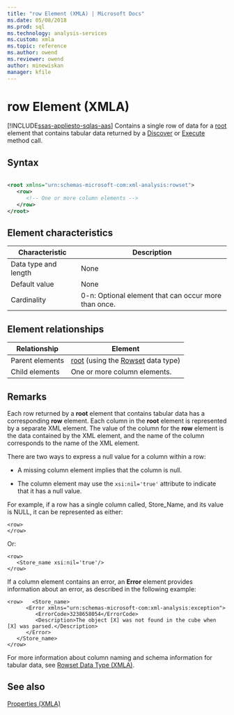 ```yaml
---
title: "row Element (XMLA) | Microsoft Docs"
ms.date: 05/08/2018
ms.prod: sql
ms.technology: analysis-services
ms.custom: xmla
ms.topic: reference
ms.author: owend
ms.reviewer: owend
author: minewiskan
manager: kfile
---
```

# row Element (XMLA)
[!INCLUDE[ssas-appliesto-sqlas-aas](../../../includes/ssas-appliesto-sqlas-aas.md)]
  Contains a single row of data for a [root](../../../analysis-services/xmla/xml-elements-properties/root-element-xmla.md) element that contains tabular data returned by a [Discover](../../../analysis-services/xmla/xml-elements-methods-discover.md) or [Execute](../../../analysis-services/xmla/xml-elements-methods-execute.md) method call.  
  
## Syntax  
  
```xml  
  
<root xmlns="urn:schemas-microsoft-com:xml-analysis:rowset">  
   <row>  
      <!-- One or more column elements -->  
   </row>  
</root>  
```  
  
## Element characteristics  
  
|Characteristic|Description|  
|--------------------|-----------------|  
|Data type and length|None|  
|Default value|None|  
|Cardinality|0-n: Optional element that can occur more than once.|  
  
## Element relationships  
  
|Relationship|Element|  
|------------------|-------------|  
|Parent elements|[root](../../../analysis-services/xmla/xml-elements-properties/root-element-xmla.md) (using the [Rowset](../../../analysis-services/xmla/xml-data-types/rowset-data-type-xmla.md) data type)|  
|Child elements|One or more column elements.|  
  
## Remarks  
 Each row returned by a **root** element that contains tabular data has a corresponding **row** element. Each column in the **root** element is represented by a separate XML element. The value of the column for the **row** element is the data contained by the XML element, and the name of the column corresponds to the name of the XML element.  
  
 There are two ways to express a null value for a column within a row:  
  
-   A missing column element implies that the column is null.  
  
-   The column element may use the `xsi:nil='true'` attribute to indicate that it has a null value.  
  
 For example, if a row has a single column called, Store_Name, and its value is NULL, it can be represented as either:  
  
```  
<row>  
</row>  
```  
  
 Or:  
  
```  
<row>  
   <Store_name xsi:nil='true'/>  
</row>  
```  
  
 If a column element contains an error, an **Error** element provides information about an error, as described in the following example:  
  
```  
<row>   <Store_name>  
      <Error xmlns="urn:schemas-microsoft-com:xml-analysis:exception">  
         <ErrorCode>3238658054</ErrorCode>  
         <Description>The object [X] was not found in the cube when [X] was parsed.</Description>  
      </Error>  
   </Store_name>  
</row>  
```  
  
 For more information about column naming and schema information for tabular data, see [Rowset Data Type &#40;XMLA&#41;](../../../analysis-services/xmla/xml-data-types/rowset-data-type-xmla.md).  
  
## See also
 [Properties &#40;XMLA&#41;](../../../analysis-services/xmla/xml-elements-properties/xml-elements-properties.md)  
  
  
